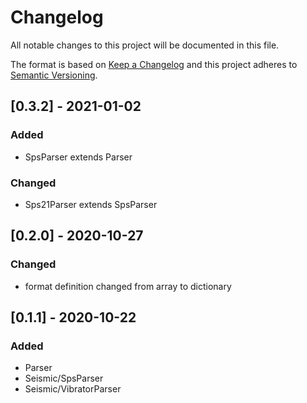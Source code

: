 # Changelog
All notable changes to this project will be documented in this file.

The format is based on [Keep a Changelog](http://keepachangelog.com/en/1.0.0/)
and this project adheres to [Semantic Versioning](http://semver.org/spec/v2.0.0.html).

## [0.3.2] - 2021-01-02
### Added
- SpsParser extends Parser
### Changed  
- Sps21Parser extends SpsParser

## [0.2.0] - 2020-10-27
### Changed
- format definition changed from array to dictionary

## [0.1.1] - 2020-10-22
### Added
- Parser
- Seismic/SpsParser
- Seismic/VibratorParser

